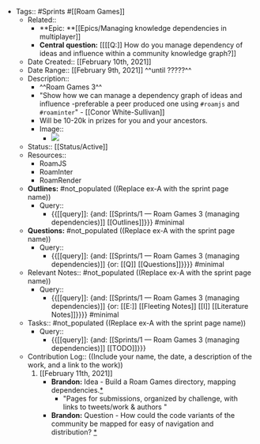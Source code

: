 - Tags:: #Sprints #[[Roam Games]] 
    - Related:: 
        - **Epic: **[[Epics/Managing knowledge dependencies in multiplayer]]
        - **Central question:** [[[[Q:]] How do you manage dependency of ideas and influence within a community knowledge graph?]]
    - Date Created:: [[February 10th, 2021]]
    - Date Range:: [[February 9th, 2021]] ^^until ?????^^
    - Description:: 
        - ^^Roam Games 3^^
        - "Show how we can manage a dependency graph of ideas and influence -preferable a peer produced one using `#roamjs` and `#roaminter`" - [[Conor White-Sullivan]]
        - Will be 10-20k in prizes for you and your ancestors.
        - Image::
            - ![](https://firebasestorage.googleapis.com/v0/b/firescript-577a2.appspot.com/o/imgs%2Fapp%2FRoam-Collective%2FXrX08XM4wy.png?alt=media&token=42f9892d-4ddd-493b-af5d-3f09c59b1eae)
    - Status:: [[Status/Active]]
    - Resources:: 
        - RoamJS
        - RoamInter
        - RoamRender
    - **Outlines:** #not_populated ((Replace ex-A with the sprint page name))
        - Query::
            - {{[[query]]: {and: [[Sprints/1 — Roam Games 3 (managing dependencies)]] [[Outlines]]}}} #minimal
    - **Questions:** #not_populated ((Replace ex-A with the sprint page name))
        - Query::
            - {{[[query]]: {and: [[Sprints/1 — Roam Games 3 (managing dependencies)]] {or: [[Q]] [[Questions]]}}}} #minimal
    - Relevant Notes:: #not_populated ((Replace ex-A with the sprint page name))
        - Query::
            - {{[[query]]: {and: [[Sprints/1 — Roam Games 3 (managing dependencies)]] {or: [[E:]] [[Fleeting Notes]] [[I]] [[Literature Notes]]}}}} #minimal
    - Tasks:: #not_populated ((Replace ex-A with the sprint page name))
        - Query:: 
            - {{[[query]]: {and: [[Sprints/1 — Roam Games 3 (managing dependencies)]] [[TODO]]}}}
    - Contribution Log::  ((Include your name, the date, a description of the work, and a link to the work))
        1. [[February 11th, 2021]] 
            - **Brandon:** Idea - Build a Roam Games directory, mapping dependencies.[*](((aIf4ipiC6))) 
                - "Pages for submissions, organized by challenge, with links to tweets/work & authors "
            - **Brandon:** Question - How could the code variants of the community be mapped for easy of navigation and distribution? [*](((ykxX5bHS9)))
